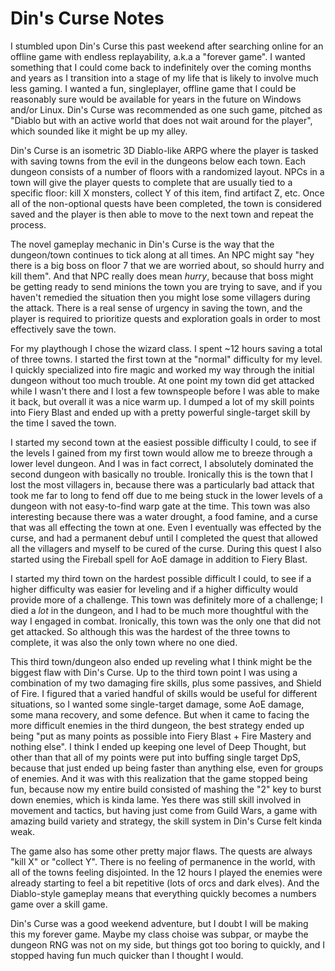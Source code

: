 Din's Curse Notes
=================

I stumbled upon Din's Curse this past weekend after searching online for an
offline game with endless replayability, a.k.a a "forever game". I wanted
something that I could come back to indefinitely over the coming months and
years as I transition into a stage of my life that is likely to involve much
less gaming. I wanted a fun, singleplayer, offline game that I could be
reasonably sure would be available for years in the future on Windows and/or
Linux. Din's Curse was recommended as one such game, pitched as "Diablo but
with an active world that does not wait around for the player", which sounded
like it might be up my alley.

Din's Curse is an isometric 3D Diablo-like ARPG where the player is tasked with
saving towns from the evil in the dungeons below each town. Each dungeon
consists of a number of floors with a randomized layout. NPCs in a town will
give the player quests to complete that are usually tied to a specific floor:
kill X monsters, collect Y of this item, find artifact Z, etc. Once all of the
non-optional quests have been completed, the town is considered saved and the
player is then able to move to the next town and repeat the process.

The novel gameplay mechanic in Din's Curse is the way that the dungeon/town
continues to tick along at all times. An NPC might say "hey there is a big boss
on floor 7 that we are worried about, so should hurry and kill them". And that
NPC really does mean *hurry*, because that boss might be getting ready to send
minions the town you are trying to save, and if you haven't remedied the
situation then you might lose some villagers during the attack. There is a real
sense of urgency in saving the town, and the player is required to prioritize
quests and exploration goals in order to most effectively save the town.

For my playthough I chose the wizard class. I spent ~12 hours saving a total of
three towns. I started the first town at the "normal" difficulty for my level.
I quickly specialized into fire magic and worked my way through the initial
dungeon without too much trouble. At one point my town did get attacked while I
wasn't there and I lost a few townspeople before I was able to make it back,
but overall it was a nice warm up. I dumped a lot of my skill points into
Fiery Blast and ended up with a pretty powerful single-target skill by the time
I saved the town.

I started my second town at the easiest possible difficulty I could, to see if
the levels I gained from my first town would allow me to breeze through a lower
level dungeon. And I was in fact correct, I absolutely dominated the second
dungeon with basically no trouble. Ironically this is the town that I lost the
most villagers in, because there was a particularly bad attack that took me far
to long to fend off due to me being stuck in the lower levels of a dungeon with
not easy-to-find warp gate at the time. This town was also interesting because
there was a water drought, a food famine, and a curse that was all effecting
the town at one. Even I eventually was effected by the curse, and had a
permanent debuf until I completed the quest that allowed all the villagers and
myself to be cured of the curse. During this quest I also started using the
Fireball spell for AoE damage in addition to Fiery Blast.

I started my third town on the hardest possible difficult I could, to see if a
higher difficulty was easier for leveling and if a higher difficulty would
provide more of a challenge. This town was definitely more of a challenge; I
died a *lot* in the dungeon, and I had to be much more thoughtful with the way
I engaged in combat. Ironically, this town was the only one that did not get
attacked. So although this was the hardest of the three towns to complete, it
was also the only town where no one died.

This third town/dungeon also ended up reveling what I think might be the
biggest flaw with Din's Curse. Up to the third town point I was using a
combination of my two damaging fire skills, plus some passives, and Shield of
Fire. I figured that a varied handful of skills would be useful for different
situations, so I wanted some single-target damage, some AoE damage, some mana
recovery, and some defence. But when it came to facing the more difficult
enemies in the third dungeon, the best strategy ended up being "put as many
points as possible into Fiery Blast + Fire Mastery and nothing else". I think I
ended up keeping one level of Deep Thought, but other than that all of my
points were put into buffing single target DpS, because that just ended up
being faster than anything else, even for groups of enemies. And it was with
this realization that the game stopped being fun, because now my entire build
consisted of mashing the "2" key to burst down enemies, which is kinda lame.
Yes there was still skill involved in movement and tactics, but having just
come from Guild Wars, a game with amazing build variety and strategy, the skill
system in Din's Curse felt kinda weak.

The game also has some other pretty major flaws. The quests are always "kill X"
or "collect Y". There is no feeling of permanence in the world, with all of the
towns feeling disjointed. In the 12 hours I played the enemies were already
starting to feel a bit repetitive (lots of orcs and dark elves). And the
Diablo-style gameplay means that everything quickly becomes a numbers game over
a skill game.

Din's Curse was a good weekend adventure, but I doubt I will be making this my
forever game. Maybe my class choise was subpar, or maybe the dungeon RNG was
not on my side, but things got too boring to quickly, and I stopped having fun
much quicker than I thought I would.

